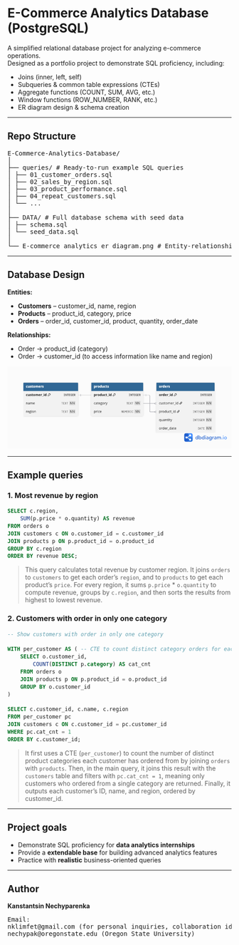 # E-Commerce Analytics Database (PostgreSQL)

A simplified relational database project for analyzing e-commerce operations.  
Designed as a portfolio project to demonstrate SQL proficiency, including:  

- Joins (inner, left, self)  
- Subqueries & common table expressions (CTEs)  
- Aggregate functions (COUNT, SUM, AVG, etc.)  
- Window functions (ROW_NUMBER, RANK, etc.)  
- ER diagram design & schema creation

---

## Repo Structure  

<pre>
E-Commerce-Analytics-Database/
│
├── queries/ # Ready-to-run example SQL queries
│ ├── 01_customer_orders.sql
│ ├── 02_sales_by_region.sql
│ ├── 03_product_performance.sql
│ ├── 04_repeat_customers.sql
│ └── ...
│
├── DATA/ # Full database schema with seed data
│ ├── schema.sql 
│ └── seed_data.sql
│
└── E-commerce_analytics_er_diagram.png # Entity-relationship diagram (dbdiagram.io)
</pre>

---

## Database Design  

**Entities:**  
- **Customers** – customer_id, name, region 
- **Products** – product_id, category, price   
- **Orders** – order_id, customer_id, product, quantity, order_date

**Relationships:**  
- Order → product_id (category)
- Order → customer_id (to access information like name and region)


![ER Diagram](E-commerce_analytics_er_diagram.png)

---

## Example queries 

### 1. Most revenue by region

```sql
SELECT c.region, 
	SUM(p.price * o.quantity) AS revenue
FROM orders o
JOIN customers c ON o.customer_id = c.customer_id
JOIN products p ON p.product_id = o.product_id
GROUP BY c.region
ORDER BY revenue DESC;
```
> This query calculates total revenue by customer region. It joins `orders` to `customers` to get each
> order’s `region`, and to `products` to get each product’s `price`. For every region, it sums `p.price` *
> `o.quantity` to compute revenue, groups by `c.region`, and then sorts the results from highest to lowest
> revenue.

### 2. Customers with order in only one category 

```sql
-- Show customers with order in only one category 

WITH per_customer AS ( -- CTE to count distinct category orders for each customer 
	SELECT o.customer_id, 
		COUNT(DISTINCT p.category) AS cat_cnt
	FROM orders o
	JOIN products p ON p.product_id = o.product_id
	GROUP BY o.customer_id
)

SELECT c.customer_id, c.name, c.region
FROM per_customer pc
JOIN customers c ON c.customer_id = pc.customer_id
WHERE pc.cat_cnt = 1
ORDER BY c.customer_id;
```
> It first uses a CTE (`per_customer`) to count the number of distinct product categories each customer
> has ordered from by joining `orders` with `products`. Then, in the main query, it joins this result with the
> `customers` table and filters with `pc.cat_cnt = 1`, meaning only customers who ordered from a single
> category are returned. Finally, it outputs each customer’s ID, name, and region, ordered by customer_id.

---

## Project goals 

- Demonstrate SQL proficiency for **data analytics internships**
- Provide a **extendable base** for building advanced analytics features
- Practice with **realistic** business-oriented queries

---

## Author 

**Kanstantsin Nechyparenka** 
<pre>
Email: 
nklimfet@gmail.com (for personal inquiries, collaboration ideas and any questions)
nechypak@oregonstate.edu (Oregon State University) 
</pre>



